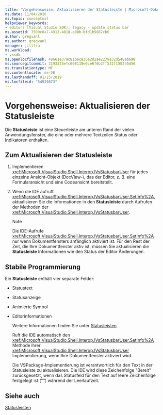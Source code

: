 ```yaml
---
title: 'Vorgehensweise: Aktualisieren der Statusleiste | Microsoft-Dokumentation'
ms.date: 11/04/2016
ms.topic: conceptual
helpviewer_keywords:
- editors [Visual Studio SDK], legacy - update status bar
ms.assetid: 7500c8a7-4913-4818-a88b-bfd1b9887cb6
author: gregvanl
ms.author: gregvanl
manager: jillfra
ms.workload:
- vssdk
ms.openlocfilehash: 49661e379c81bac935e2d2ae2279e32d548eb698
ms.sourcegitcommit: 2193323efc608118e0ce6f6b2ff532f158245d56
ms.translationtype: MT
ms.contentlocale: de-DE
ms.lasthandoff: 01/25/2019
ms.locfileid: "54929873"
---
```

# <a name="how-to-update-the-status-bar"></a>Vorgehensweise: Aktualisieren der Statusleiste
Die **Statusleiste** ist eine Steuerleiste am unteren Rand der vielen Anwendungsfenster, die eine oder mehrere Textzeilen Status oder Indikatoren enthalten.  
  
## <a name="to-update-the-status-bar"></a>Zum Aktualisieren der Statusleiste  
  
1.  Implementieren <xref:Microsoft.VisualStudio.Shell.Interop.IVsStatusbarUser> für jedes einzelne Ansicht-Objekt (DocView-), das der Editor, z. B. eine Formularansicht und eine Codeansicht bereitstellt.  
  
2.  Wenn die IDE aufruft <xref:Microsoft.VisualStudio.Shell.Interop.IVsStatusbarUser.SetInfo%2A>, aktualisieren Sie die Informationen in den **Statusleiste** durch Aufrufen der Methoden der <xref:Microsoft.VisualStudio.Shell.Interop.IVsStatusbarUser>.  
  
    > [!NOTE]
    >  Die IDE-Aufrufe <xref:Microsoft.VisualStudio.Shell.Interop.IVsStatusbarUser.SetInfo%2A> nur wenn Dokumentfensters anfänglich aktiviert ist. Für den Rest der Zeit, die Ihre Dokumentfenster aktiv ist, müssen Sie aktualisieren die **Statusleiste** Informationen wie den Status der Editor Änderungen.  
  
## <a name="robust-programming"></a>Stabile Programmierung  
 Ein **Statusleiste** enthält vier separate Felder:  
  
- Statustext  
  
- Statusanzeige  
  
- Animierte Symbol  
  
- Editorinformationen  
  
  Weitere Informationen finden Sie unter [Statusleisten](/cpp/mfc/status-bars).  
  
  Ruft die IDE automatisch den <xref:Microsoft.VisualStudio.Shell.Interop.IVsStatusbarUser.SetInfo%2A> Methode Ihrer <xref:Microsoft.VisualStudio.Shell.Interop.IVsStatusbarUser> Implementierung, wenn Ihre Dokumentfenster aktiviert wird.  
  
  Die VSPackage-Implementierung ist verantwortlich für den Text in der Statusleiste zu aktualisieren. Die IDE wird diese Zeichenfolge "Bereit" zurückgesetzt, wenn das Statusfeld für den Text auf leere Zeichenfolge festgelegt ist ("") während der Leerlaufzeit.  
  
## <a name="see-also"></a>Siehe auch  
 [Statusleisten](/cpp/mfc/status-bars)